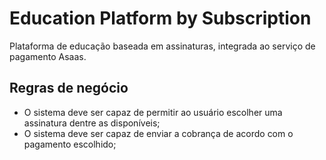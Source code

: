 # Education Platform by Subscription

<p>Plataforma de educação baseada em assinaturas, integrada ao serviço de pagamento Asaas.</p>

## Regras de negócio

- O sistema deve ser capaz de permitir ao usuário escolher uma assinatura dentre as disponíveis;
- O sistema deve ser capaz de enviar a cobrança de acordo com o pagamento escolhido;

